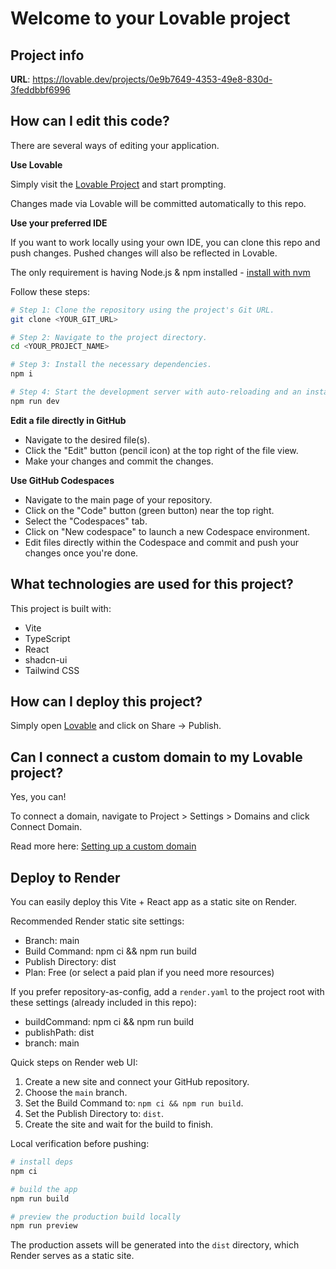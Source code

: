 # Welcome to your Lovable project

## Project info

**URL**: https://lovable.dev/projects/0e9b7649-4353-49e8-830d-3feddbbf6996

## How can I edit this code?

There are several ways of editing your application.

**Use Lovable**

Simply visit the [Lovable Project](https://lovable.dev/projects/0e9b7649-4353-49e8-830d-3feddbbf6996) and start prompting.

Changes made via Lovable will be committed automatically to this repo.

**Use your preferred IDE**

If you want to work locally using your own IDE, you can clone this repo and push changes. Pushed changes will also be reflected in Lovable.

The only requirement is having Node.js & npm installed - [install with nvm](https://github.com/nvm-sh/nvm#installing-and-updating)

Follow these steps:

```sh
# Step 1: Clone the repository using the project's Git URL.
git clone <YOUR_GIT_URL>

# Step 2: Navigate to the project directory.
cd <YOUR_PROJECT_NAME>

# Step 3: Install the necessary dependencies.
npm i

# Step 4: Start the development server with auto-reloading and an instant preview.
npm run dev
```

**Edit a file directly in GitHub**

- Navigate to the desired file(s).
- Click the "Edit" button (pencil icon) at the top right of the file view.
- Make your changes and commit the changes.

**Use GitHub Codespaces**

- Navigate to the main page of your repository.
- Click on the "Code" button (green button) near the top right.
- Select the "Codespaces" tab.
- Click on "New codespace" to launch a new Codespace environment.
- Edit files directly within the Codespace and commit and push your changes once you're done.

## What technologies are used for this project?

This project is built with:

- Vite
- TypeScript
- React
- shadcn-ui
- Tailwind CSS

## How can I deploy this project?

Simply open [Lovable](https://lovable.dev/projects/0e9b7649-4353-49e8-830d-3feddbbf6996) and click on Share -> Publish.

## Can I connect a custom domain to my Lovable project?

Yes, you can!

To connect a domain, navigate to Project > Settings > Domains and click Connect Domain.

Read more here: [Setting up a custom domain](https://docs.lovable.dev/features/custom-domain#custom-domain)

## Deploy to Render

You can easily deploy this Vite + React app as a static site on Render.

Recommended Render static site settings:

- Branch: main
- Build Command: npm ci && npm run build
- Publish Directory: dist
- Plan: Free (or select a paid plan if you need more resources)

If you prefer repository-as-config, add a `render.yaml` to the project root with these settings (already included in this repo):

- buildCommand: npm ci && npm run build
- publishPath: dist
- branch: main

Quick steps on Render web UI:

1. Create a new site and connect your GitHub repository.
2. Choose the `main` branch.
3. Set the Build Command to: `npm ci && npm run build`.
4. Set the Publish Directory to: `dist`.
5. Create the site and wait for the build to finish.

Local verification before pushing:

```sh
# install deps
npm ci

# build the app
npm run build

# preview the production build locally
npm run preview
```

The production assets will be generated into the `dist` directory, which Render serves as a static site.

